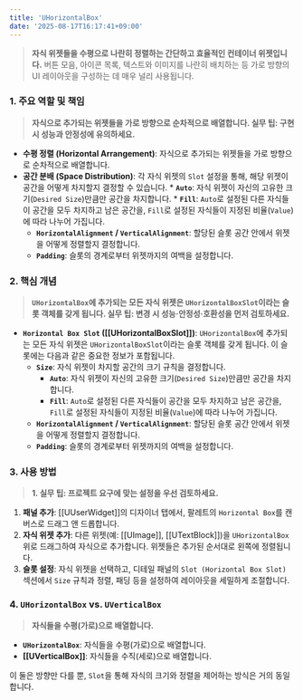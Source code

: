 ```yaml
---
title: 'UHorizontalBox'
date: '2025-08-17T16:17:41+09:00'
---
```

> **자식 위젯들을 수평으로 나란히 정렬하는 간단하고 효율적인 컨테이너 위젯입니다.** 버튼 모음, 아이콘 목록, 텍스트와 이미지를 나란히 배치하는 등 가로 방향의 UI 레이아웃을 구성하는 데 매우 널리 사용됩니다.

### **1. 주요 역할 및 책임**
> **자식으로 추가되는 위젯들을 가로 방향으로 순차적으로 배열합니다. 실무 팁: 구현 시 성능과 안정성에 유의하세요.**
* **수평 정렬 (Horizontal Arrangement)**:
	자식으로 추가되는 위젯들을 가로 방향으로 순차적으로 배열합니다.
* **공간 분배 (Space Distribution)**:
	각 자식 위젯의 `Slot` 설정을 통해, 해당 위젯이 공간을 어떻게 차지할지 결정할 수 있습니다.
        * **`Auto`**:
        	자식 위젯이 자신의 고유한 크기(`Desired Size`)만큼만 공간을 차지합니다.
        * **`Fill`**:
        	`Auto`로 설정된 다른 자식들이 공간을 모두 차지하고 남은 공간을, `Fill`로 설정된 자식들이 지정된 비율(`Value`)에 따라 나누어 가집니다.
    * **`HorizontalAlignment` / `VerticalAlignment`**:
    	할당된 슬롯 공간 안에서 위젯을 어떻게 정렬할지 결정합니다.
    * **`Padding`**:
    	슬롯의 경계로부터 위젯까지의 여백을 설정합니다.

### **2. 핵심 개념**
> **`UHorizontalBox`에 추가되는 모든 자식 위젯은 `UHorizontalBoxSlot`이라는 슬롯 객체를 갖게 됩니다. 실무 팁: 변경 시 성능·안정성·호환성을 먼저 검토하세요.**
* **`Horizontal Box Slot` ([[UHorizontalBoxSlot]])**:
	`UHorizontalBox`에 추가되는 모든 자식 위젯은 `UHorizontalBoxSlot`이라는 슬롯 객체를 갖게 됩니다. 이 슬롯에는 다음과 같은 중요한 정보가 포함됩니다.
    * **`Size`**:
    	자식 위젯이 차지할 공간의 크기 규칙을 결정합니다.
        * **`Auto`**:
        	자식 위젯이 자신의 고유한 크기(`Desired Size`)만큼만 공간을 차지합니다.
        * **`Fill`**:
        	`Auto`로 설정된 다른 자식들이 공간을 모두 차지하고 남은 공간을, `Fill`로 설정된 자식들이 지정된 비율(`Value`)에 따라 나누어 가집니다.
    * **`HorizontalAlignment` / `VerticalAlignment`**:
    	할당된 슬롯 공간 안에서 위젯을 어떻게 정렬할지 결정합니다.
    * **`Padding`**:
    	슬롯의 경계로부터 위젯까지의 여백을 설정합니다.

### **3. 사용 방법**
> **1. 실무 팁: 프로젝트 요구에 맞는 설정을 우선 검토하세요.**
1.  **패널 추가**:
	[[UUserWidget]]의 디자이너 탭에서, 팔레트의 `Horizontal Box`를 캔버스로 드래그 앤 드롭합니다.
2.  **자식 위젯 추가**:
	다른 위젯(예: [[UImage]], [[UTextBlock]])을 `UHorizontalBox` 위로 드래그하여 자식으로 추가합니다. 위젯들은 추가된 순서대로 왼쪽에 정렬됩니다.
3.  **슬롯 설정**:
	자식 위젯을 선택하고, 디테일 패널의 `Slot (Horizontal Box Slot)` 섹션에서 `Size` 규칙과 정렬, 패딩 등을 설정하여 레이아웃을 세밀하게 조절합니다.

### **4. `UHorizontalBox` vs. `UVerticalBox`**
> **자식들을 수평(가로)으로 배열합니다.**
* **`UHorizontalBox`**:
	자식들을 수평(가로)으로 배열합니다.
* **[[UVerticalBox]]**:
	자식들을 수직(세로)으로 배열합니다.

이 둘은 방향만 다를 뿐, `Slot`을 통해 자식의 크기와 정렬을 제어하는 방식은 거의 동일합니다.